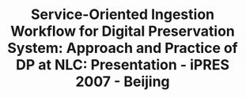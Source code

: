 ---
abstract: null
creators:
- Zhigeng, Wang
date: null
document_url: https://services.phaidra.univie.ac.at/api/object/o:294520/download
grand_parent: iPRES
institutions: []
keywords:
- beijing
landing_page_url: https://phaidra.univie.ac.at/o:294520
language: eng
layout: publication
license: CC BY-SA 3.0 AT
notes_url: null
parent: iPRES 2007
presentation_url: null
size: 187518
source_name: iPRES
title: 'Service-Oriented Ingestion Workflow for Digital Preservation System: Approach
  and Practice of DP at NLC: Presentation - iPRES 2007 - Beijing'
type: paper
year: 2007
---